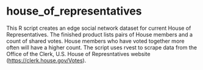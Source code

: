 # house_of_representatives
This R script creates an edge social network dataset for current House of Representatives. The finished product lists pairs of House members and a count of shared votes. House members who have voted together more often will have a higher count.
The script uses rvest to scrape data from the Office of the Clerk, U.S. House of Represntatives website (https://clerk.house.gov/Votes). 
